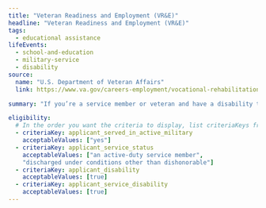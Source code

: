 ```yaml
---
title: "Veteran Readiness and Employment (VR&E)"
headline: "Veteran Readiness and Employment (VR&E)"
tags:
  - educational assistance
lifeEvents:
  - school-and-education
  - military-service
  - disability
source:
  name: "U.S. Department of Veteran Affairs"
  link: https://www.va.gov/careers-employment/vocational-rehabilitation/eligibility/

summary: "If you’re a service member or veteran and have a disability that limits your ability to work or prevents you from working, you may be able to get employment support or services to help you live as independently as possible."

eligibility:
  # In the order you want the criteria to display, list criteriaKeys from the csv here, each followed by a comma-separated list of which values indicate eligibility for that criteria. Wrap individual values in quotes if they have inner commas.
  - criteriaKey: applicant_served_in_active_military
    acceptableValues: ["yes"]
  - criteriaKey: applicant_service_status
    acceptableValues: ["an active-duty service member", 
    "discharged under conditions other than dishonorable"]
  - criteriaKey: applicant_disability
    acceptableValues: [true]
  - criteriaKey: applicant_service_disability
    acceptableValues: [true]
---
```

